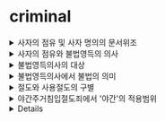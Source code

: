 # criminal


<details>
<summary>사자의 점유 및 사자 명의의 문서위조</summary>
<div markdown="1">

1. 문제의제기
2. 살해 후 영득의사가 생겨 사자의 재물을 영득한 경우
>가. 사자의 점유의 인정여부: <판>긍정
3. 은행에 들어간 행위와 주거침입죄의 성립여부
><판>영업주의 명시적 또는 추정적 의사에 반하여 들어간 것 -> 주거침입죄 성립
4. 사자 명의의 문서와 명의인의 실재성 여부
><판>공공의 신용을 해할 위험성이 있을 경우 명의인의 실재를 요하지 않음
=> 사문서위조죄 및 동행사죄 성립 
5. 타인의 예금통장으로 예금을 인출한 행위 = 사기죄
```
가. 묵시적 기망행위 = 행동
나. 예금통장의 부정사용 = 사문서부정행사죄(사기죄의 불가벌적 사후행위)
```
</div>
</details>

<details>
<summary>사자의 점유와 불법영득의 의사</summary>
<div markdown="1">

1. 문제의제기
2. 사자의 점유
3. 불법영득의사의 내용
><판> 경제적 용법설 - 이용, 처분의사
4. 증거인멸죄의 성립여부
>가. 증거인멸죄의 객체 = 타인의 형사사건, 징계사건에 관한 증거
</div>
</details>

<details>
<summary>불법영득의사의 대상</summary>
<div markdown="1">

1. 문제의제기
2. 신용카드에 대한 절도죄의 성립여부
3. 현금에 대한 죄책
```
가. 재산죄의 성립여부 
<판> 타인의 신용카드 사용 -> ATM 현금대출 = 절도죄
나. 신용카드부정사용죄의 성립여부
인출 != 본래의 용법
현금서비스 = 본래의 용법
다. 절도죄와 신용카드부정사용죄 실체적 경합
```
</div>
</details>

<details>
<summary>불법영득의사에서 불법의 의미</summary>
<div markdown="1">

1. 문제의제기
2. 불법영득의사에서 불법의 의미
><판>반환청구권이 있어도 절도죄 성립. 절취 불법설
3. 자구행위의 성립여부
```
형23조1항
대체물의 경우, 청구권 보전의 범위를 벗어난 임의 처분 or 변제충당 != 자구행위
```
</div>
</details>

<details>
<summary>절도와 사용절도의 구별</summary>
<div markdown="1">

1. 문제의제기
2. 불법영득의사와 사용절도
>방치 = 절도죄
</div>
</details>

<details>
<summary>야간주거침입절도죄에서 '야간'의 적용범위</summary>
<div markdown="1">

1. 문제의제기
2. 야간주거침입절도죄에서 '야간'의 적용범위
><판>주거침입시설
주거침입죄와 절도죄의 실체적 경합
</div>
</details>
<details>

<details>
<summary>합동절도죄 성립의 시간적 한계</summary>
<div markdown="1">

1. 문제의제기
2. 합동범의 본질
<판>현장설
3. 절도죄의 기수시기
<판>취득설
</div>
</details>
<details>

<details>
<summary>절도와 강도의 구별</summary>
<div markdown="1">

1. 문제의제기
2.

</div>
</details>
<details>


<summary>ex</summary>
<div markdown="1">

|제목|내용|
|--|--|
|1|1|
|2|10|
</div>
</details>




